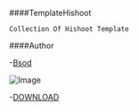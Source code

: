 ####TemplateHishoot


    Collection Of Hishoot Template


####Author

 -[Bsod](https://m.facebook.com/Becak.Ngenozz/about?refid=17)
 
 ![Image](https://raw.githubusercontent.com/ratabb/TemplateHishoot/master/templates/preview/iphin69_v1.0.0.jpg)
 
 -[DOWNLOAD](https://github.com/ratabb/TemplateHishoot/raw/master/templates/apk/iphin69_v1.0.0.apk)
